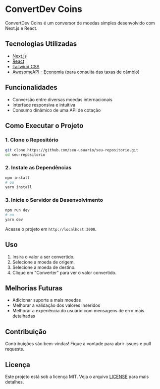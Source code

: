 # ConvertDev Coins

ConvertDev Coins é um conversor de moedas simples desenvolvido com Next.js e React.

## Tecnologias Utilizadas

- [Next.js](https://nextjs.org/)
- [React](https://react.dev/)
- [Tailwind CSS](https://tailwindcss.com/)
- [AwesomeAPI - Economia](https://docs.awesomeapi.com.br/api-de-moedas) (para consulta das taxas de câmbio)

## Funcionalidades

- Conversão entre diversas moedas internacionais
- Interface responsiva e intuitiva
- Consumo dinâmico de uma API de cotação

## Como Executar o Projeto

### 1. Clone o Repositório

```sh
git clone https://github.com/seu-usuario/seu-repositorio.git
cd seu-repositorio
```

### 2. Instale as Dependências

```sh
npm install
# ou
yarn install
```

### 3. Inicie o Servidor de Desenvolvimento

```sh
npm run dev
# ou
yarn dev
```

Acesse o projeto em `http://localhost:3000`.

## Uso

1. Insira o valor a ser convertido.
2. Selecione a moeda de origem.
3. Selecione a moeda de destino.
4. Clique em "Converter" para ver o valor convertido.

## Melhorias Futuras

- Adicionar suporte a mais moedas
- Melhorar a validação dos valores inseridos
- Melhorar a experiência do usuário com mensagens de erro mais detalhadas

## Contribuição

Contribuições são bem-vindas! Fique à vontade para abrir issues e pull requests.

## Licença

Este projeto está sob a licença MIT. Veja o arquivo [LICENSE](LICENSE) para mais detalhes.
